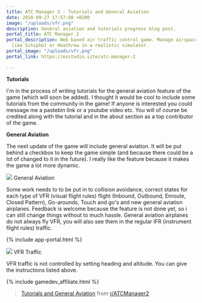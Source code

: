 ```yaml
---
title: ATC Manager 2 - Tutorials and General Aviation
date: 2018-09-27 17:57:08 +0200
image: "/uploads/vfr.png"
description: General aviation and tutorials progress blog post.
portal_title: ATC Manager 2
portal_description: Web based air traffic control game. Manage airspace of busy airports
  like Schiphol or Heathrow in a realistic simulator.
portal_image: "/uploads/vfr.png"
portal_link: https://esstudio.site/atc-manager-2

---
```

**Tutorials**

I'm in the process of writing tutorials for the general aviation feature of the game (which will soon be added). I thought it would be cool to include some tutorials from the community in the game! If anyone is interested you could message me a pastebin link or a youtube video etc. You will of course be credited along with the tutorial and in the about section as a top contributor of the game.

**General Aviation**

The next update of the game will include general aviation. It will be put behind a checkbox to keep the game simple (and because there could be a lot of changed to it in the future). I really like the feature because it makes the game a lot more dynamic.

![](/uploads/vfr.png)
General Aviation

Some work needs to to be put in to collision avoidance, correct states for each type of VFR (visual flight rules) flight (Inbound, Outbound, Enroute, Closed Pattern), Go-arounds, Touch and go's and new general aviation airplanes. Feedback is welcome because the feature is not done yet, so i can still change things without to much hassle. General aviation airplanes do not always fly VFR, you will also see them in the regular IFR (instrument flight rules) traffic.

{% include app-portal.html %}

![](/uploads/vfrpanel.png)
VFR Traffic

VFR traffic is not controlled by setting heading and altitude. You can give the instructions listed above.

{% include gamedev_affiliate.html %}

<blockquote class="reddit-card" data-card-created="1538064249"><a href="https://www.reddit.com/r/ATCManager2/comments/9jb89w/tutorials_and_general_aviation/">Tutorials and General Aviation</a> from <a href="http://www.reddit.com/r/ATCManager2">r/ATCManager2</a></blockquote>
<script async src="//embed.redditmedia.com/widgets/platform.js" charset="UTF-8"></script>